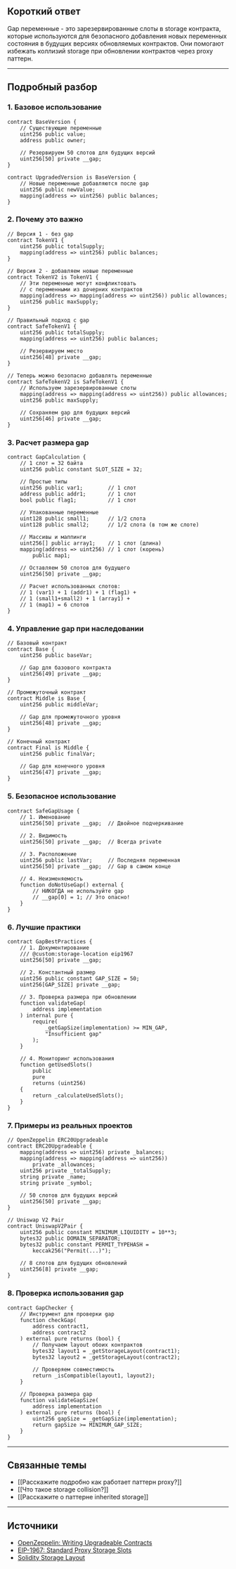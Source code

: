 ## Короткий ответ

Gap переменные - это зарезервированные слоты в storage контракта, которые используются для безопасного добавления новых переменных состояния в будущих версиях обновляемых контрактов. Они помогают избежать коллизий storage при обновлении контрактов через proxy паттерн.

---

## Подробный разбор

### **1. Базовое использование**

```solidity
contract BaseVersion {
    // Существующие переменные
    uint256 public value;
    address public owner;
    
    // Резервируем 50 слотов для будущих версий
    uint256[50] private __gap;
}

contract UpgradedVersion is BaseVersion {
    // Новые переменные добавляются после gap
    uint256 public newValue;
    mapping(address => uint256) public balances;
}
```

### **2. Почему это важно**

```solidity
// Версия 1 - без gap
contract TokenV1 {
    uint256 public totalSupply;
    mapping(address => uint256) public balances;
}

// Версия 2 - добавляем новые переменные
contract TokenV2 is TokenV1 {
    // Эти переменные могут конфликтовать
    // с переменными из дочерних контрактов
    mapping(address => mapping(address => uint256)) public allowances;
    uint256 public maxSupply;
}

// Правильный подход с gap
contract SafeTokenV1 {
    uint256 public totalSupply;
    mapping(address => uint256) public balances;
    
    // Резервируем место
    uint256[48] private __gap;
}

// Теперь можно безопасно добавлять переменные
contract SafeTokenV2 is SafeTokenV1 {
    // Используем зарезервированные слоты
    mapping(address => mapping(address => uint256)) public allowances;
    uint256 public maxSupply;
    
    // Сохраняем gap для будущих версий
    uint256[46] private __gap;
}
```

### **3. Расчет размера gap**

```solidity
contract GapCalculation {
    // 1 слот = 32 байта
    uint256 public constant SLOT_SIZE = 32;
    
    // Простые типы
    uint256 public var1;        // 1 слот
    address public addr1;       // 1 слот
    bool public flag1;          // 1 слот
    
    // Упакованные переменные
    uint128 public small1;      // 1/2 слота
    uint128 public small2;      // 1/2 слота (в том же слоте)
    
    // Массивы и маппинги
    uint256[] public array1;    // 1 слот (длина)
    mapping(address => uint256) // 1 слот (корень)
        public map1;
    
    // Оставляем 50 слотов для будущего
    uint256[50] private __gap;
    
    // Расчет использованных слотов:
    // 1 (var1) + 1 (addr1) + 1 (flag1) + 
    // 1 (small1+small2) + 1 (array1) + 
    // 1 (map1) = 6 слотов
}
```

### **4. Управление gap при наследовании**

```solidity
// Базовый контракт
contract Base {
    uint256 public baseVar;
    
    // Gap для базового контракта
    uint256[49] private __gap;
}

// Промежуточный контракт
contract Middle is Base {
    uint256 public middleVar;
    
    // Gap для промежуточного уровня
    uint256[48] private __gap;
}

// Конечный контракт
contract Final is Middle {
    uint256 public finalVar;
    
    // Gap для конечного уровня
    uint256[47] private __gap;
}
```

### **5. Безопасное использование**

```solidity
contract SafeGapUsage {
    // 1. Именование
    uint256[50] private __gap;  // Двойное подчеркивание
    
    // 2. Видимость
    uint256[50] private __gap;  // Всегда private
    
    // 3. Расположение
    uint256 public lastVar;     // Последняя переменная
    uint256[50] private __gap;  // Gap в самом конце
    
    // 4. Неизменяемость
    function doNotUseGap() external {
        // НИКОГДА не используйте gap
        // __gap[0] = 1; // Это опасно!
    }
}
```

### **6. Лучшие практики**

```solidity
contract GapBestPractices {
    // 1. Документирование
    /// @custom:storage-location eip1967
    uint256[50] private __gap;
    
    // 2. Константный размер
    uint256 public constant GAP_SIZE = 50;
    uint256[GAP_SIZE] private __gap;
    
    // 3. Проверка размера при обновлении
    function validateGap(
        address implementation
    ) internal pure {
        require(
            _getGapSize(implementation) >= MIN_GAP,
            "Insufficient gap"
        );
    }
    
    // 4. Мониторинг использования
    function getUsedSlots() 
        public 
        pure 
        returns (uint256) 
    {
        return _calculateUsedSlots();
    }
}
```

### **7. Примеры из реальных проектов**

```solidity
// OpenZeppelin ERC20Upgradeable
contract ERC20Upgradeable {
    mapping(address => uint256) private _balances;
    mapping(address => mapping(address => uint256)) 
        private _allowances;
    uint256 private _totalSupply;
    string private _name;
    string private _symbol;
    
    // 50 слотов для будущих версий
    uint256[50] private __gap;
}

// Uniswap V2 Pair
contract UniswapV2Pair {
    uint256 public constant MINIMUM_LIQUIDITY = 10**3;
    bytes32 public DOMAIN_SEPARATOR;
    bytes32 public constant PERMIT_TYPEHASH = 
        keccak256("Permit(...)");
    
    // 8 слотов для будущих обновлений
    uint256[8] private __gap;
}
```

### **8. Проверка использования gap**

```solidity
contract GapChecker {
    // Инструмент для проверки gap
    function checkGap(
        address contract1,
        address contract2
    ) external pure returns (bool) {
        // Получаем layout обоих контрактов
        bytes32 layout1 = _getStorageLayout(contract1);
        bytes32 layout2 = _getStorageLayout(contract2);
        
        // Проверяем совместимость
        return _isCompatible(layout1, layout2);
    }
    
    // Проверка размера gap
    function validateGapSize(
        address implementation
    ) external pure returns (bool) {
        uint256 gapSize = _getGapSize(implementation);
        return gapSize >= MINIMUM_GAP_SIZE;
    }
}
```

---

## Связанные темы
- [[Расскажите подробно как работает паттерн proxy?]]
- [[Что такое storage collision?]]
- [[Расскажите о паттерне inherited storage]]

---

## Источники
- [OpenZeppelin: Writing Upgradeable Contracts](https://docs.openzeppelin.com/upgrades-plugins/1.x/writing-upgradeable)
- [EIP-1967: Standard Proxy Storage Slots](https://eips.ethereum.org/EIPS/eip-1967)
- [Solidity Storage Layout](https://docs.soliditylang.org/en/latest/internals/layout_in_storage.html) 
